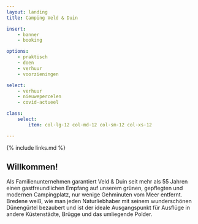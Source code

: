 ```yaml
---
layout: landing
title: Camping Veld & Duin

insert:
    - banner
    - booking

options:
    - praktisch
    - doen
    - verhuur
    - voorzieningen    

select:
    - verhuur
    - nieuwepercelen
    - covid-actueel

class:
    select:
        item: col-lg-12 col-md-12 col-sm-12 col-xs-12

---
```

{% include links.md %}

## Willkommen!

Als Familienunternehmen garantiert Veld & Duin seit mehr als 55 Jahren einen gastfreundlichen Empfang auf unserem grünen, gepflegten und modernen Campingplatz, nur wenige Gehminuten vom Meer entfernt.
Bredene weiß, wie man jeden Naturliebhaber mit seinem wunderschönen Dünengürtel bezaubert und ist der ideale Ausgangspunkt für Ausflüge in andere Küstenstädte, Brügge und das umliegende Polder.
